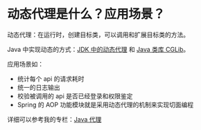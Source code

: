 # 动态代理是什么？应用场景？

动态代理：在运行时，创建目标类，可以调用和扩展目标类的方法。

Java 中实现动态的方式：[JDK 中的动态代理](https://blog.csdn.net/meism5/article/details/90744045) 和 [Java 类库 CGLib](https://blog.csdn.net/meism5/article/details/90781518)。

应用场景如：

- 统计每个 api 的请求耗时
- 统一的日志输出
- 校验被调用的 api 是否已经登录和权限鉴定
- Spring 的 AOP 功能模块就是采用动态代理的机制来实现切面编程

详细可以参考我的专栏：[Java 代理](https://blog.csdn.net/meism5/column/info/39004)
